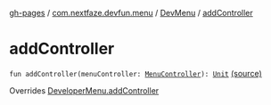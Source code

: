 [gh-pages](../../index.md) / [com.nextfaze.devfun.menu](../index.md) / [DevMenu](index.md) / [addController](./add-controller.md)

# addController

`fun addController(menuController: `[`MenuController`](../-menu-controller/index.md)`): `[`Unit`](https://kotlinlang.org/api/latest/jvm/stdlib/kotlin/-unit/index.html) [(source)](https://github.com/NextFaze/dev-fun/tree/master/devfun-menu/src/main/java/com/nextfaze/devfun/menu/DeveloperMenu.kt#L146)

Overrides [DeveloperMenu.addController](../-developer-menu/add-controller.md)

